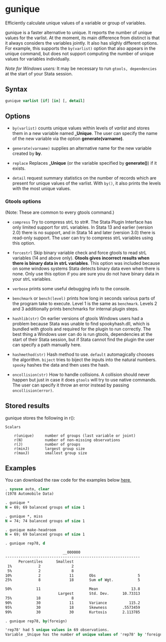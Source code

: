 gunique 
========

Efficiently calculate unique values of a variable or group of variables.

gunique is a faster alternative to unique. It reports the number of unique
values for the varlist. At the moment, its main difference from distinct is
that it always considers the variables jointly. It also has slighly different
options. For example, this supports the `by(varlist)` option that also appears
in the unique command, but does not support computing the number of unique
values for variables individually.

_Note for Windows users:_ It may be necessary to run `gtools, dependencies` at
the start of your Stata session.

Syntax
------

```stata
gunique varlist [if] [in] [, detail]
```


Options
-------

- `by(varlist)` counts unique values within levels of _varlist_ and
            stores them in a new variable named **\_Unique**. The user
            can specify the name of the new variable via the option
            **generate(varname)**.

- `generate(varname)` supplies an alternative name for the new variable
            created by **by**.

- `replace` Replaces **\_Unique** (or the variable specified by **generate()**) 
            if it exists.

- `detail` request summary statistics on the number of records which are
            present for unique values of the varlist. With `by()`, it also
            prints the levels with the most unique values.

### Gtools options

(Note: These are common to every gtools command.)

- `compress` Try to compress strL to str#. The Stata Plugin Interface has
            only limited support for strL variables. In Stata 13 and
            earlier (version 2.0) there is no support, and in Stata 14
            and later (version 3.0) there is read-only support. The user
            can try to compress strL variables using this option.

- `forcestrl` Skip binary variable check and force gtools to read strL variables
            (14 and above only). __Gtools gives incorrect results when there is
            binary data in strL variables__. This option was included because on
            some windows systems Stata detects binary data even when there is none.
            Only use this option if you are sure you do not have binary data in your
            strL variables.

- `verbose` prints some useful debugging info to the console.

- `benchmark` or `bench(level)` prints how long in seconds various parts of the
            program take to execute. Level 1 is the same as `benchmark`. Levels
            2 and 3 additionally prints benchmarks for internal plugin steps.

- `hashlib(str)` On earlier versions of gtools Windows users had a problem
            because Stata was unable to find spookyhash.dll, which is bundled
            with gtools and required for the plugin to run correctly. The best
            thing a Windows user can do is run gtools, dependencies at the start
            of their Stata session, but if Stata cannot find the plugin the user
            can specify a path manually here.

- `hashmethod(str)` Hash method to use. `default` automagically chooses the
            algorithm. `biject` tries to biject the inputs into the
            natural numbers. `spooky` hashes the data and then uses the
            hash.

- `oncollision(str)` How to handle collisions. A collision should never happen
            but just in case it does `gtools` will try to use native
            commands. The user can specify it throw an error instead by
            passing `oncollision(error)`.

Stored results
--------------

gunique stores the following in r():

    Scalars

        r(unique)     number of groups (last variable or joint)
        r(N)          number of non-missing observations
        r(J)          number of groups
        r(minJ)       largest group size
        r(maxJ)       smallest group size

Examples
--------

You can download the raw code for the examples below
[here  <img src="https://upload.wikimedia.org/wikipedia/commons/6/64/Icon_External_Link.png" width="13px"/>](https://raw.githubusercontent.com/mcaceresb/stata-gtools/master/docs/examples/gunique.do)

```stata
. sysuse auto, clear
(1978 Automobile Data)

. gunique *
N = 69; 69 balanced groups of size 1

. gunique *, miss
N = 74; 74 balanced groups of size 1

. gunique make-headroom
N = 69; 69 balanced groups of size 1

. gunique rep78, d

                          __000000
-------------------------------------------------------------
      Percentiles      Smallest
 1%            2              2
 5%            2              8
10%            2             11       Obs                   5
25%            8             18       Sum of Wgt.           5

50%           11                      Mean               13.8
                        Largest       Std. Dev.      10.73313
75%           18              8
90%           30             11       Variance          115.2
95%           30             18       Skewness       .5573459
99%           30             30       Kurtosis       2.113785

. gunique rep78, by(foreign)

'rep78' had 5 unique values in 69 observations.
Variable _Unique has the number of unique values of 'rep78' by 'foreign'.
```
